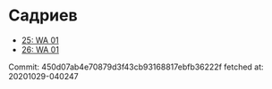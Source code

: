 # Садриев
- [25: WA 01](25.md)
- [26: WA 01](26.md)

Commit: 450d07ab4e70879d3f43cb93168817ebfb36222f
 fetched at: 20201029-040247
